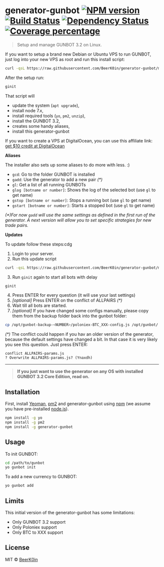 # generator-gunbot [![NPM version][npm-image]][npm-url] [![Build Status][travis-image]][travis-url] [![Dependency Status][daviddm-image]][daviddm-url] [![Coverage percentage][coveralls-image]][coveralls-url]
> Setup and manage GUNBOT 3.2 on Linux.

If you want to setup a brand new Debian or Ubuntu VPS to run GUNBOT, just log into your new VPS as root and run this install script:

```bash
curl -qsL https://raw.githubusercontent.com/BeerK0in/generator-gunbot/master/install.sh | bash -- && exec bash
```
After the setup run:
```bash
ginit
```

That script will 
 * update the system (`apt upgrade`), 
 * install node 7.x, 
 * install required tools (`yo`, `pm2`, `unzip`), 
 * install the GUNBOT 3.2, 
 * creates some handy aliases,
 * install this generator-gunbot
 
If you want to create a VPS at DigitalOcean, you can use this affiliate link: [get $10 credit at DigitalOcean](https://m.do.co/c/fade3d3435ba) 


**Aliases**

The installer also sets up some aliases to do more with less. :)

- `gcd`: Go to the folder GUNBOT is installed
- `gadd`: Use the generator to add a new pair _(*)_
- `gl`: Get a list of all running GUNBOTs
- `glog [botname or number]`: Shows the log of the selected bot (use `gl` to get name) 
- `gstop [botname or number]`: Stops a running bot (use `gl` to get name) 
- `gstart [botname or number]`: Starts a stopped bot (use `gl` to get name) 

_(*)For now `gadd` will use the same settings as defined in the first run of the generator. A next version will allow you to set specific strategies for new trade pairs._


**Updates**

To update follow these steps:cdg  

1. Login to your server.
2. Run this update script
```bash
curl -qsL https://raw.githubusercontent.com/BeerK0in/generator-gunbot/master/update.sh | bash --
```
3. Run `ginit` again to start all bots with delay
```bash
ginit
```
4. Press ENTER for every question (it will use your last settings)
5. _[optional]_ Press ENTER on the conflict of ALLPAIRS _(*)_
6. Wait till all bots are started.
7. _[optional]_ If you have changed some configs manually, please copy them from the backup folder back into the gunbot folder:
```bash
cp /opt/gunbot-backup-<NUMBER>/poloniex-BTC_XXX-config.js /opt/gunbot/
```

_(*)_ The conflict could happen if you hav an older version of the generator, because the default settings have changed a bit.
In that case it is very likely you see this question. Just press ENTER:
```
conflict ALLPAIRS-params.js
? Overwrite ALLPAIRS-params.js? (Ynaxdh)
```

---

> **If you just want to use the generator on any OS with installed GUNBOT 3.2 Core Edition, read on.**

## Installation

First, install [Yeoman](http://yeoman.io), [pm2](http://pm2.keymetrics.io/) and generator-gunbot using [npm](https://www.npmjs.com/) (we assume you have pre-installed [node.js](https://nodejs.org/)).

```bash
npm install -g yo
npm install -g pm2
npm install -g generator-gunbot
```

## Usage

To init GUNBOT:

```bash
cd /path/to/gunbot
yo gunbot init
```

To add a new currency to GUNBOT:

```bash
yo gunbot add
```


## Limits

This initial version of the generator-gunbot has some limitations:

 * Only GUNBOT 3.2 support
 * Only Poloniex support
 * Only BTC to XXX support

## License

MIT © [BeerK0in](https://github.com/BeerK0in)


[npm-image]: https://badge.fury.io/js/generator-gunbot.svg
[npm-url]: https://npmjs.org/package/generator-gunbot
[travis-image]: https://travis-ci.org/BeerK0in/generator-gunbot.svg?branch=master
[travis-url]: https://travis-ci.org/BeerK0in/generator-gunbot
[daviddm-image]: https://david-dm.org/BeerK0in/generator-gunbot.svg?theme=shields.io
[daviddm-url]: https://david-dm.org/BeerK0in/generator-gunbot
[coveralls-image]: https://coveralls.io/repos/github/BeerK0in/generator-gunbot/badge.svg?branch=master
[coveralls-url]: https://coveralls.io/github/BeerK0in/generator-gunbot?branch=master

